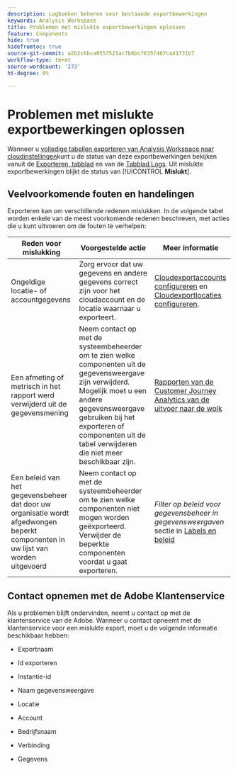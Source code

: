 ```yaml
---
description: Logboeken beheren voor bestaande exportbewerkingen
keywords: Analysis Workspace
title: Problemen met mislukte exportbewerkingen oplossen
feature: Components
hide: true
hidefromtoc: true
source-git-commit: a2b2c6bca0557521ac7b6bcf635f467ca41731b7
workflow-type: tm+mt
source-wordcount: '273'
ht-degree: 0%

---
```


# Problemen met mislukte exportbewerkingen oplossen

Wanneer u [volledige tabellen exporteren van Analysis Workspace naar cloudinstellingen](/help/analysis-workspace/export/export-cloud.md)kunt u de status van deze exportbewerkingen bekijken vanuit de [Exporteren, tabblad](/help/components/exports/manage-exports.md) en van de [Tabblad Logs](/help/components/exports/manage-export-logs.md). Uit mislukte exportbewerkingen blijkt de status van [!UICONTROL **Mislukt**].

## Veelvoorkomende fouten en handelingen

Exporteren kan om verschillende redenen mislukken. In de volgende tabel worden enkele van de meest voorkomende redenen beschreven, met acties die u kunt uitvoeren om de fouten te verhelpen:

| Reden voor mislukking | Voorgestelde actie | Meer informatie |
|---------|----------|---------|
| Ongeldige locatie- of accountgegevens | Zorg ervoor dat uw gegevens en andere gegevens correct zijn voor het cloudaccount en de locatie waarnaar u exporteert. | [Cloudexportaccounts configureren](/help/components/exports/cloud-export-accounts.md) en [Cloudexportlocaties configureren](/help/components/exports/cloud-export-locations.md). |
| Een afmeting of metrisch in het rapport werd verwijderd uit de gegevensmening | Neem contact op met de systeembeheerder om te zien welke componenten uit de gegevensweergave zijn verwijderd. Mogelijk moet u een andere gegevensweergave gebruiken bij het exporteren of componenten uit de tabel verwijderen die niet meer beschikbaar zijn. | [Rapporten van de Customer Journey Analytics van de uitvoer naar de wolk](/help/analysis-workspace/export/export-cloud.md) |
| Een beleid van het gegevensbeheer dat door uw organisatie wordt afgedwongen beperkt componenten in uw lijst van worden uitgevoerd | Neem contact op met de systeembeheerder om te zien welke componenten niet mogen worden geëxporteerd. Verwijder de beperkte componenten voordat u gaat exporteren. | *Filter op beleid voor gegevensbeheer in gegevensweergaven* sectie in [Labels en beleid](/help/data-views/data-governance.md) |

## Contact opnemen met de Adobe Klantenservice

Als u problemen blijft ondervinden, neemt u contact op met de klantenservice van de Adobe. Wanneer u contact opneemt met de klantenservice voor een mislukte export, moet u de volgende informatie beschikbaar hebben:

* Exportnaam

* Id exporteren

* Instantie-id

* Naam gegevensweergave

* Locatie

* Account

* Bedrijfsnaam

* Verbinding

* Gegevens